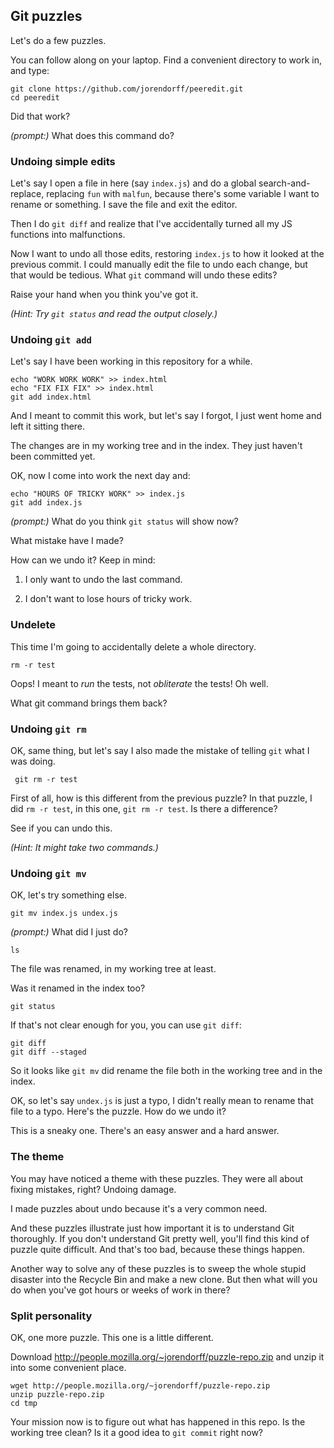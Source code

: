 ## Git puzzles

Let's do a few puzzles.

You can follow along on your laptop.
Find a convenient directory to work in, and type:

    git clone https://github.com/jorendorff/peeredit.git
    cd peeredit

Did that work?

*(prompt:)* What does this command do?


### Undoing simple edits

Let's say I open a file in here (say `index.js`)
and do a global search-and-replace,
replacing `fun` with `malfun`,
because there's some variable I want to rename or something.
I save the file and exit the editor.

Then I do `git diff` and realize that I've accidentally
turned all my JS functions into malfunctions.

Now I want to undo all those edits,
restoring `index.js` to how it looked at the previous commit.
I could manually edit the file to undo each change,
but that would be tedious.
What `git` command will undo these edits?

Raise your hand when you think you've got it.

*(Hint: Try `git status` and read the output closely.)*


### Undoing `git add`

Let's say I have been working in this repository for a while.

    echo "WORK WORK WORK" >> index.html
    echo "FIX FIX FIX" >> index.html
    git add index.html

And I meant to commit this work, but let's say I forgot,
I just went home and left it sitting there.

The changes are in my working tree and in the index.
They just haven't been committed yet.

OK, now I come into work the next day and:

    echo "HOURS OF TRICKY WORK" >> index.js
    git add index.js

*(prompt:)* What do you think `git status` will show now?

What mistake have I made?

How can we undo it?
Keep in mind:

1.  I only want to undo the last command.

2.  I don't want to lose hours of tricky work.


### Undelete

This time I'm going to accidentally delete a whole directory.

    rm -r test

Oops! I meant to *run* the tests, not *obliterate* the tests!
Oh well.

What git command brings them back?


### Undoing `git rm`

OK, same thing, but let's say I also made the mistake of
telling `git` what I was doing.

     git rm -r test

First of all, how is this different from the previous puzzle?
In that puzzle, I did `rm -r test`, in this one, `git rm -r test`.
Is there a difference?

See if you can undo this.

*(Hint: It might take two commands.)*


### Undoing `git mv`

OK, let's try something else.

    git mv index.js undex.js

*(prompt:)* What did I just do?

    ls

The file was renamed, in my working tree at least.

Was it renamed in the index too?

    git status

If that's not clear enough for you, you can use `git diff`:

    git diff
    git diff --staged

So it looks like `git mv` did rename the file both in the working tree
and in the index.

OK, so let's say `undex.js` is just a typo,
I didn't really mean to rename that file to a typo.
Here's the puzzle. How do we undo it?

This is a sneaky one. There's an easy answer and a hard answer.


### The theme

You may have noticed a theme with these puzzles.
They were all about fixing mistakes, right?
Undoing damage.

I made puzzles about undo because it's a very common need.

And these puzzles illustrate just how important it is
to understand Git thoroughly.
If you don't understand Git pretty well,
you'll find this kind of puzzle quite difficult.
And that's too bad, because these things happen.

Another way to solve any of these puzzles
is to sweep the whole stupid disaster into the Recycle Bin
and make a new clone.
But then what will you do
when you've got hours or weeks of work in there?


### Split personality

OK, one more puzzle. This one is a little different.

Download http://people.mozilla.org/~jorendorff/puzzle-repo.zip
and unzip it into some convenient place.

    wget http://people.mozilla.org/~jorendorff/puzzle-repo.zip
    unzip puzzle-repo.zip
    cd tmp

Your mission now is to figure out what has happened in this repo.
Is the working tree clean?
Is it a good idea to `git commit` right now?


